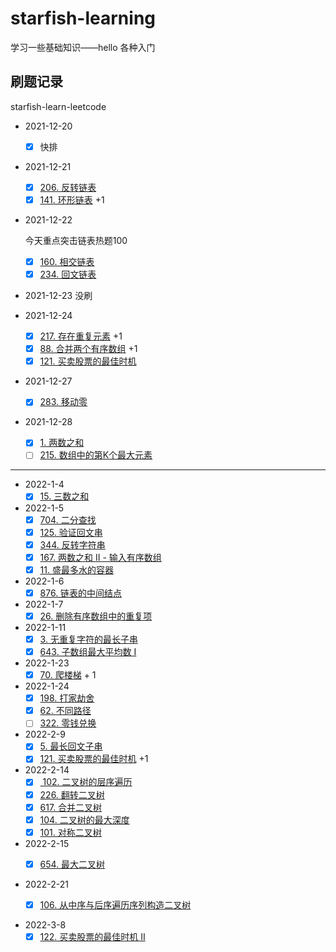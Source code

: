 # starfish-learning
学习一些基础知识——hello 各种入门

## 刷题记录
starfish-learn-leetcode

- 2021-12-20
  
  - [x] 快排  
  
- 2021-12-21
  
  - [x]  [206. 反转链表](https://leetcode-cn.com/problems/reverse-linked-list/)   
  - [x]  [141. 环形链表](https://leetcode-cn.com/problems/linked-list-cycle/) +1
  
- 2021-12-22

  今天重点突击链表热题100

  - [x] [160. 相交链表](https://leetcode-cn.com/problems/intersection-of-two-linked-lists/)
  - [x] [234. 回文链表](https://leetcode-cn.com/problems/palindrome-linked-list/)

- 2021-12-23  没刷
- 2021-12-24
  
  - [x] [217. 存在重复元素](https://leetcode-cn.com/problems/contains-duplicate/) +1
  - [x] [88. 合并两个有序数组](https://leetcode-cn.com/problems/merge-sorted-array/) +1
  - [x] [121. 买卖股票的最佳时机](https://leetcode-cn.com/problems/best-time-to-buy-and-sell-stock/)
  
- 2021-12-27
  
  - [x] [283. 移动零](https://leetcode-cn.com/problems/move-zeroes/)
  
- 2021-12-28
  
  - [x] [1. 两数之和](https://leetcode-cn.com/problems/two-sum/)
  - [ ] [215. 数组中的第K个最大元素](https://leetcode-cn.com/problems/kth-largest-element-in-an-array/)

------



- 2022-1-4
  - [x] [15. 三数之和](https://leetcode-cn.com/problems/3sum/)
- 2022-1-5
  - [x] [704. 二分查找](https://leetcode-cn.com/problems/binary-search/)
  - [x] [125. 验证回文串](https://leetcode-cn.com/problems/valid-palindrome/)
  - [x] [344. 反转字符串](https://leetcode-cn.com/problems/reverse-string/)
  - [x] [167. 两数之和 II - 输入有序数组](https://leetcode-cn.com/problems/two-sum-ii-input-array-is-sorted/)
  - [x] [11. 盛最多水的容器](https://leetcode-cn.com/problems/container-with-most-water/)
- 2022-1-6
  - [x] [876. 链表的中间结点](https://leetcode-cn.com/problems/middle-of-the-linked-list/)
- 2022-1-7
  - [x] [26. 删除有序数组中的重复项](https://leetcode-cn.com/problems/remove-duplicates-from-sorted-array/)
- 2022-1-11
  - [x] [3. 无重复字符的最长子串](https://leetcode-cn.com/problems/longest-substring-without-repeating-characters/)
  - [x] [643. 子数组最大平均数 I](https://leetcode-cn.com/problems/maximum-average-subarray-i/)
- 2022-1-23
  - [x] [70. 爬楼梯](https://leetcode-cn.com/problems/climbing-stairs/) + 1
- 2022-1-24
  - [x] [198. 打家劫舍](https://leetcode-cn.com/problems/house-robber/)
  - [x] [62. 不同路径](https://leetcode-cn.com/problems/unique-paths/)
  - [ ] [322. 零钱兑换](https://leetcode-cn.com/problems/coin-change/)

- 2022-2-9
  - [x] [5. 最长回文子串](https://leetcode-cn.com/problems/longest-palindromic-substring/)
  - [x] [121. 买卖股票的最佳时机](https://leetcode-cn.com/problems/best-time-to-buy-and-sell-stock/) +1

- 2022-2-14
  - [x] [ 102. 二叉树的层序遍历](https://leetcode-cn.com/problems/binary-tree-level-order-traversal/)
  - [x] [226. 翻转二叉树](https://leetcode-cn.com/problems/invert-binary-tree/)
  - [x] [617. 合并二叉树](https://leetcode-cn.com/problems/merge-two-binary-trees/)
  - [x] [104. 二叉树的最大深度](https://leetcode-cn.com/problems/maximum-depth-of-binary-tree/)
  - [x] [101. 对称二叉树](https://leetcode-cn.com/problems/symmetric-tree/)

- 2022-2-15
  - [x] [654. 最大二叉树](https://leetcode-cn.com/problems/maximum-binary-tree/)



- 2022-2-21
  - [x] [106. 从中序与后序遍历序列构造二叉树](https://leetcode-cn.com/problems/construct-binary-tree-from-inorder-and-postorder-traversal/)



- 2022-3-8
  - [x] [122. 买卖股票的最佳时机 II](https://leetcode-cn.com/problems/best-time-to-buy-and-sell-stock-ii/)
